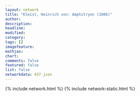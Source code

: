 ```yaml
---
layout: network
title: "Kleist, Heinrich von: Amphitryon (1806)"
author:
description:
headline:
modified:
category:
tags: []
imagefeature: 
mathjax: 
chart: 
comments: false
featured: false
list: false
networkdata: 437.json
---
```

{% include network.html %}
{% include network-static.html %}
